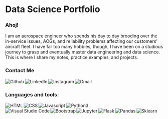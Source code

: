 # Data Science Portfolio

### Ahoj!
I am an aerospace engineer who spends his day to day brooding over the in-service issues, AOGs, and reliability problems affecting our customers' aircraft fleet. I have far too many hobbies, though, I have been on a studious journey to grasp and eventually master data engineering and data science. This is where I share my notes, practice examples, and projects.

### Contact Me
[<img src="https://img.shields.io/badge/GitHub-100000?style=for-the-badge&logo=github&logoColor=white" align=left alt="Github">][github]
[<img src="https://img.shields.io/badge/LinkedIn-0077B5?style=for-the-badge&logo=linkedin&logoColor=white" align=left alt="LinkedIn">][linkedin]
[<img src="https://img.shields.io/badge/Instagram-E4405F?style=for-the-badge&logo=instagram&logoColor=white" align=left alt="Instagram">][instagram]
[<img src="https://img.shields.io/badge/Gmail-D14836?style=for-the-badge&logo=gmail&logoColor=white" align=left alt="Gmail">][mailto]

<br />

### Languages and tools:
<img src="https://img.shields.io/badge/HTML5-E34F26?style=for-the-badge&logo=html5&logoColor=white" align=left alt="HTML">
<img src="https://img.shields.io/badge/CSS3-1572B6?style=for-the-badge&logo=css3&logoColor=white" align=left alt="CSS">
<img src="https://img.shields.io/badge/JavaScript-323330?style=for-the-badge&logo=javascript&logoColor=F7DF1E" align=left alt="Javascript">
<img src="https://img.shields.io/badge/Python-3776AB?style=for-the-badge&logo=python&logoColor=white" align=left alt="Python3">

<br />

<img src="https://img.shields.io/badge/Visual_Studio_Code-0078D4?style=for-the-badge&logo=visual%20studio%20code&logoColor=white" align=left alt="Visual Studio Code">
<img src="https://img.shields.io/badge/Bootstrap-563D7C?style=for-the-badge&logo=bootstrap&logoColor=white" align=left alt="Bootstrap">
<img src="https://img.shields.io/badge/Jupyter-F37626.svg?&style=for-the-badge&logo=Jupyter&logoColor=white" align=left alt="Jupyter">
<img src="https://img.shields.io/badge/Flask-000000?style=for-the-badge&logo=flask&logoColor=white" align=left alt="Flask">
<img src="https://img.shields.io/badge/Pandas-2C2D72?style=for-the-badge&logo=pandas&logoColor=white" align=left alt="Pandas">
<img src="https://img.shields.io/badge/scikit_learn-F7931E?style=for-the-badge&logo=scikit-learn&logoColor=white" align=left alt="Sklearn">


[github]: https://github.com/onionbloom
[instagram]: https://www.instagram.com/onionbloom/
[linkedin]: https://www.linkedin.com/in/mabdurro
[mailto]: mailto:abdurro.muhammad@gmail.com?subject=%5BGithub%20Contact%20Me%5D%20-




